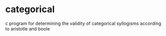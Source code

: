# categorical
c program for determining the validity of categorical syllogisms according to aristotle and boole

